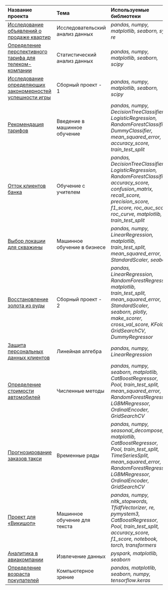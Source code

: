 
| Название проекта | Тема| Используемые библиотеки | 
| :---------------------- | :---------------------- | :---------------------- |
| [Исследование объявлений о продаже квартир](/01-исследовательский-анализ-данных) | Исследовательский анализ данных | *pandas, numpy, matplotlib, seaborn, sys, re* |
| [Определение перспективного тарифа для телеком-компании](5659eb1d-749d-4498-9dba-8bde98849a4b) | Статистический анализ данных | *pandas, numpy, matplotlib, seaborn, scipy* |
| [Исследование определяющих закономерностей успешности игры](6393e9c7-b4f3-4765-883b-ad426db186e4) | Сборный проект - 1 | *pandas, numpy, matplotlib, seaborn, scipy* |
| [Рекомендация тарифов](7f850db4-f7ae-40b2-a9b6-a4c91e440c49) | Введение в машинное обучение | *pandas, numpy, DecisionTreeClassifier, LogisticRegression, RandomForestClassifier, DummyClassifier, mean_squared_error, accuracy_score, train_test_split* |
| [Отток клиентов банка](e9362a5d-de9d-4641-9755-20edf63bfe54) | Обучение с учителем | *pandas, DecisionTreeClassifier, LogisticRegression, RandomForestClassifier, accuracy_score, confusion_matrix, recall_score, precision_score, f1_score, roc_auc_score, roc_curve, matplotlib, train_test_split* |
| [Выбор локации для скважины](9ff71122-adb4-4c29-b46e-c780462be976) | Машинное обучение в бизнесе | *pandas, numpy, LinearRegression, matplotlib, train_test_split, mean_squared_error, StandardScaler, seaborn* |
| [Восстановление золота из руды](a86197ad-100a-47c4-a68f-7c2ca0d8b330) | Сборный проект - 2 | *pandas, LinearRegression, RandomForestRegressor, matplotlib, train_test_split, mean_squared_error, StandardScaler, seaborn, plotly, make_scorer, cross_val_score, KFold, GridSearchCV, DummyRegressor* |
| [Защита персональных данных клиентов](c6e11f1e-c6e9-4d48-ab16-1d5c2c50653a) | Линейная алгебра | *pandas, numpy, LinearRegression* |
| [Определение стоимости автомобилей](c578283bc-1fcc-49dd-af05-1698d71a2c7d) | Численные методы | *pandas, numpy, seaborn, matplotlib, CatBoostRegressor, Pool, train_test_split, mean_squared_error, RandomForestRegressor, LGBMRegressor, OrdinalEncoder, GridSearchCV* |
| [Прогнозирование заказов такси](976df3b7-f017-4f69-8370-ada13b6c7027) | Временные ряды | *pandas, numpy, seasonal_decompose, matplotlib, CatBoostRegressor, Pool, train_test_split, TimeSeriesSplit, mean_squared_error, RandomForestRegressor, LGBMRegressor, OrdinalEncoder, GridSearchCV* |
| [Проект для «Викишоп»](Untitled2) | Машинное обучение для текста | *pandas, numpy, nltk_stopwords, TfidfVectorizer, re, pymystem3, CatBoostRegressor, Pool, train_test_split, accuracy_score, f1_score, notebook, torch, transformers* |
| [Аналитика в авиакомпании](09c0175b-2bd6-448d-842e-cd23bf319d89) | Извлечение данных | *pyspark, matplotlib, seaborn* |
| [Определение возраста покупателей](f524969e-4512-42d5-9bb7-925266d8034b) | Компьютерное зрение | *pandas, matplotlib, seaborn, numpy, tensorflow.keras* |

